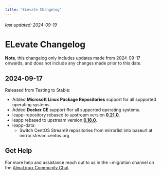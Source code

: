 ```yaml
---
title: 'ELevate Changelog'
---
```


###### last updated: 2024-09-19

# ELevate Changelog

**Note**, this changelog only includes updates made from 2024-09-17 onwards, and does not include any changes made prior to this date.

## 2024-09-17
Released from Testing to Stable:
* Added **Microsoft Linux Package Repositories** support for all supported operating systems.
* Added **Docker CE** support ffor all supported operating systems.
* leapp-repository rebased to upstream version [**0.21.0**](https://github.com/oamg/leapp-repository/releases/tag/v0.21.0).
* leapp rebased to upstream version [**0.18.0**](https://github.com/oamg/leapp/releases/tag/v0.18.0).
* leapp-data:
  * Switch CentOS Stream9 repositories from mirrorlist into baseurl at mirror.stream.centos.org.

## Get Help

For more help and assistance reach out to us in the ~migration channel on the [AlmaLinux Community Chat](https://chat.almalinux.org/almalinux/channels/migration).

